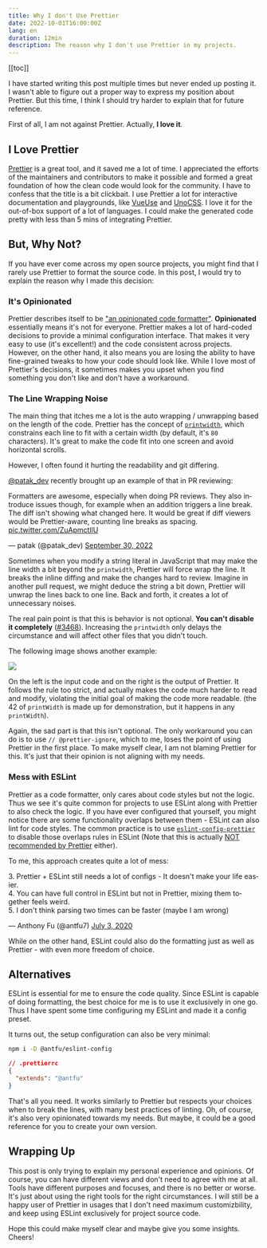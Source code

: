 ```yaml
---
title: Why I don't Use Prettier
date: 2022-10-01T16:00:00Z
lang: en
duration: 12min
description: The reason why I don't use Prettier in my projects.
---
```


[[toc]]

I have started writing this post multiple times but never ended up posting it. I wasn't able to figure out a proper way to express my position about Prettier. But this time, I think I should try harder to explain that for future reference.

First of all, I am not against Prettier. Actually, **I love it**.

## I Love Prettier

[Prettier](https://prettier.io/) is a great tool, and it saved me a lot of time. I appreciated the efforts of the maintainers and contributors to make it possible and formed a great foundation of how the clean code would look for the community. I have to confess that the title is a bit clickbait. I use Prettier a lot for interactive documentation and playgrounds, like [VueUse](https://github.com/vueuse/vueuse/blob/c7dd1a48471d0a8b4f2b5a567baa12c24504eaee/scripts/utils.ts#L36-L46) and [UnoCSS](https://github.com/unocss/unocss/blob/7c332f235aff2045addb60c2668331a3ccfd1359/packages/inspector/client/composables/usePrettify.ts). I love it for the out-of-box support of a lot of languages. I could make the generated code pretty with less than 5 mins of integrating Prettier.

## But, Why Not?

If you have ever come across my open source projects, you might find that I rarely use Prettier to format the source code. In this post, I would try to explain the reason why I made this decision:

### It's Opinionated

Prettier describes itself to be ["an opinionated code formatter"](https://github.com/prettier/prettier). **Opinionated** essentially means it's not for everyone. Prettier makes a lot of hard-coded decisions to provide a minimal configuration interface. That makes it very easy to use (it's excellent!) and the code consistent across projects. However, on the other hand, it also means you are losing the ability to have fine-grained tweaks to how your code should look like. While I love most of Prettier's decisions, it sometimes makes you upset when you find something you don't like and don't have a workaround.

### The Line Wrapping Noise

The main thing that itches me a lot is the auto wrapping / unwrapping based on the length of the code. Prettier has the concept of [`printwidth`](https://prettier.io/docs/en/options.html#print-width), which constrains each line to fit with a certain width (by default, it's `80` characters). It's great to make the code fit into one screen and avoid horizontal scrolls.

However, I often found it hurting the readability and git differing.

[@patak_dev](https://twitter.com/patak_dev) recently brought up an example of that in PR reviewing:

<Tweet>
<p lang="en" dir="ltr">Formatters are awesome, especially when doing PR reviews. They also introduce issues though, for example when an addition triggers a line break. The diff isn&#39;t showing what changed here. It would be great if diff viewers would be Prettier-aware, counting line breaks as spacing. <a href="https://t.co/ZuApmctllU">pic.twitter.com/ZuApmctllU</a></p>&mdash; patak (@patak_dev) <a href="https://twitter.com/patak_dev/status/1575784199767859200?ref_src=twsrc%5Etfw">September 30, 2022</a>
</Tweet>

Sometimes when you modify a string literal in JavaScript that may make the line width a bit beyond the `printwidth`, Prettier will force wrap the line. It breaks the inline diffing and make the changes hard to review. Imagine in another pull request, we might deduce the string a bit down, Prettier will unwrap the lines back to one line. Back and forth, it creates a lot of unnecessary noises.

The real pain point is that this is behavior is not optional. **You can't disable it completely** ([#3468](https://github.com/prettier/prettier/issues/3468)). Increasing the `printwidth` only delays the circumstance and will affect other files that you didn't touch.

The following image shows another example:

![](/images/prettier-print-width.png)

On the left is the input code and on the right is the output of Prettier. It follows the rule too strict, and actually makes the code much harder to read and modify, violating the initial goal of making the code more readable. (the 42 of `printWidth` is made up for demonstration, but it happens in any `printWidth`).

Again, the sad part is that this isn't optional. The only workaround you can do is to use `// @prettier-ignore`, which to me, loses the point of using Prettier in the first place. To make myself clear, I am not blaming Prettier for this. It's just that their opinion is not aligning with my needs.

### Mess with ESLint

Prettier as a code formatter, only cares about code styles but not the logic. Thus we see it's quite common for projects to use ESLint along with Prettier to also check the logic. If you have ever configured that yourself, you might notice there are some functionality overlaps between them - ESLint can also lint for code styles. The common practice is to use [`eslint-config-prettier`](https://github.com/prettier/eslint-config-prettier) to disable those overlaps rules in ESLint (Note that this is actually [NOT recommended by Prettier](https://prettier.io/docs/en/integrating-with-linters.html#notes) either).

To me, this approach creates quite a lot of mess:

<Tweet>
<p lang="en" dir="ltr">3. Prettier + ESLint still needs a lot of configs - It doesn&#39;t make your life easier.<br>4. You can have full control in ESLint but not in Prettier, mixing them together feels weird.<br>5. I don&#39;t think parsing two times can be faster (maybe I am wrong)</p>&mdash; Anthony Fu (@antfu7) <a href="https://twitter.com/antfu7/status/1279149212974776320?ref_src=twsrc%5Etfw">July 3, 2020</a>
</Tweet>

While on the other hand, ESLint could also do the formatting just as well as Prettier - with even more freedom of choice.

## Alternatives

ESLint is essential for me to ensure the code quality. Since ESLint is capable of doing formatting, the best choice for me is to use it exclusively in one go. Thus I have spent some time configuring my ESLint and made it a config preset.

<GitHubLink repo="antfu/eslint-config" name="@antfu/eslint-config" />

It turns out, the setup configuration can also be very minimal:

```bash
npm i -D @antfu/eslint-config
```
```json
// .prettierrc
{
  "extends": "@antfu"
}
```

That's all you need. It works similarly to Prettier but respects your choices when to break the lines, with many best practices of linting. Oh, of course, it's also very opinionated towards my needs. But maybe, it could be a good reference for you to create your own version.

## Wrapping Up

This post is only trying to explain my personal experience and opinions. Of course, you can have different views and don't need to agree with me at all. Tools have different purposes and focuses, and there is no better or worse. It's just about using the right tools for the right circumstances. I will still be a happy user of Prettier in usages that I don't need maximum customizbility, and keep using ESLint exclusively for project source code.

Hope this could make myself clear and maybe give you some insights. Cheers!


